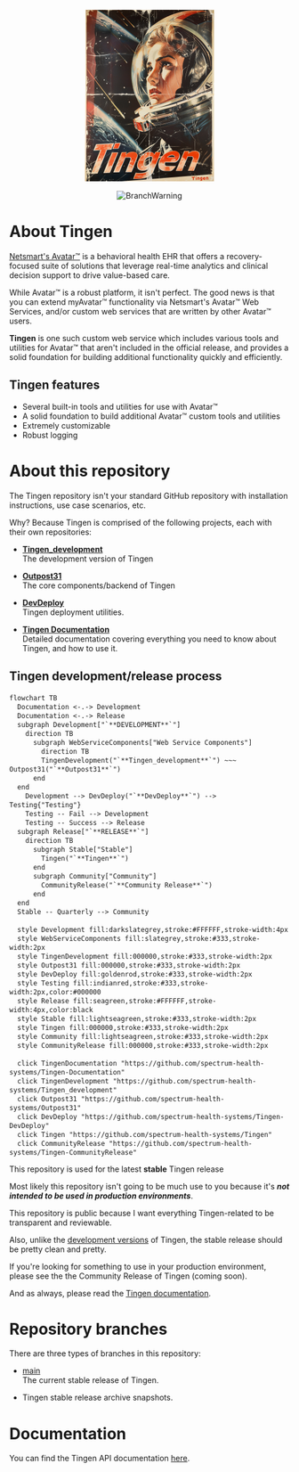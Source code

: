 <!-- u240905 -->

<div align="center">

  ![logo](/.github/images/logos/Tingen_README.png)

  ![BranchWarning](https://img.shields.io/badge/Stable_Release-00.00-darkgreen?style=for-the-badge)

</div>

# About Tingen

[Netsmart's Avatar™](https://www.ntst.com/Solutions-and-Services/Offerings/myAvatar) is a behavioral health EHR that offers a recovery-focused suite of solutions that leverage real-time analytics and clinical decision support to drive value-based care.

While Avatar™ is a robust platform, it isn't perfect. The good news is that you can extend myAvatar™ functionality via Netsmart's Avatar™ Web Services, and/or custom web services that are written by other Avatar™ users.

**Tingen** is one such custom web service which includes various tools and utilities for Avatar™ that aren't included in the official release, and provides a solid foundation for building additional functionality quickly and efficiently.

## Tingen features

* Several built-in tools and utilities for use with Avatar™
* A solid foundation to build additional Avatar™ custom tools and utilities
* Extremely customizable
* Robust logging

# About this repository

The Tingen repository isn't your standard GitHub repository with installation instructions, use case scenarios, etc.

Why? Because Tingen is comprised of the following projects, each with their own repositories:

* [**Tingen_development**](https://github.com/spectrum-health-systems/Tingen_development)  
  The development version of Tingen

* [**Outpost31**](https://github.com/spectrum-health-systems/Outpost31)  
  The core components/backend of Tingen

* [**DevDeploy**](https://github.com/spectrum-health-systems/Tingen-DevDeploy)  
  Tingen deployment utilities.

* [**Tingen Documentation**](https://github.com/spectrum-health-systems/Tingen-Documentation)  
  Detailed documentation covering everything you need to know about Tingen, and how to use it.

## Tingen development/release process

```mermaid
flowchart TB
  Documentation <-.-> Development
  Documentation <-.-> Release
  subgraph Development["`**DEVELOPMENT**`"]
    direction TB
      subgraph WebServiceComponents["Web Service Components"]
        direction TB
        TingenDevelopment("`**Tingen_development**`") ~~~ Outpost31("`**Outpost31**`") 
      end     
  end
    Development --> DevDeploy("`**DevDeploy**`") --> Testing{"Testing"}
    Testing -- Fail --> Development
    Testing -- Success --> Release
  subgraph Release["`**RELEASE**`"]
    direction TB
      subgraph Stable["Stable"]
        Tingen("`**Tingen**`")
      end
      subgraph Community["Community"]
        CommunityRelease("`**Community Release**`")
      end   
  end
  Stable -- Quarterly --> Community

  style Development fill:darkslategrey,stroke:#FFFFFF,stroke-width:4px
  style WebServiceComponents fill:slategrey,stroke:#333,stroke-width:2px
  style TingenDevelopment fill:000000,stroke:#333,stroke-width:2px
  style Outpost31 fill:000000,stroke:#333,stroke-width:2px
  style DevDeploy fill:goldenrod,stroke:#333,stroke-width:2px        
  style Testing fill:indianred,stroke:#333,stroke-width:2px,color:#000000 
  style Release fill:seagreen,stroke:#FFFFFF,stroke-width:4px,color:black
  style Stable fill:lightseagreen,stroke:#333,stroke-width:2px
  style Tingen fill:000000,stroke:#333,stroke-width:2px
  style Community fill:lightseagreen,stroke:#333,stroke-width:2px
  style CommunityRelease fill:000000,stroke:#333,stroke-width:2px

  click TingenDocumentation "https://github.com/spectrum-health-systems/Tingen-Documentation"
  click TingenDevelopment "https://github.com/spectrum-health-systems/Tingen_development"
  click Outpost31 "https://github.com/spectrum-health-systems/Outpost31"
  click DevDeploy "https://github.com/spectrum-health-systems/Tingen-DevDeploy"
  click Tingen "https://github.com/spectrum-health-systems/Tingen"
  click CommunityRelease "https://github.com/spectrum-health-systems/Tingen-CommunityRelease"
```







This repository is used for the latest **stable** Tingen release

Most likely this repository isn't going to be much use to you because it's ***not intended to be used in production environments***.

This repository is public because I want everything Tingen-related to be transparent and reviewable.

Also, unlike the [development versions](https://github.com/spectrum-health-systems/Tingen-Development) of Tingen, the stable release should be pretty clean and pretty.

If you're looking for something to use in your production environment, please see the the Community Release of Tingen (coming soon). <!--[the Community Release](https://github.com/spectrum-health-systems/Tingen-CommunityRelease).-->

And as always, please read the [Tingen documentation](https://github.com/spectrum-health-systems/Tingen-Documentation).

# Repository branches

There are three types of branches in this repository:

* [main](https://github.com/spectrum-health-systems/Tingen/tree/main)  
  The current stable release of Tingen.

* Tingen stable release archive snapshots.

# Documentation

You can find the Tingen API documentation [here](https://spectrum-health-systems.github.io/Tingen/).
